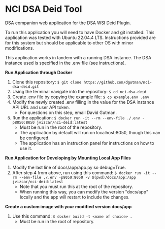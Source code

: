 # NCI DSA Deid Tool
DSA companion web application for the DSA WSI Deid Plugin.

To run this application you will need to have Docker and git installed. This application was tested with Ubuntu 22.04.4 LTS. Instructions provided are for this system but should be applicable to other OS with minor modifications.

This application works in tandem with a running DSA instance. The DSA instance used is specified in the .env file (see instructions).

**Run Application through Docker**
1. Clone this repository: ```$ git clone https://github.com/dgutman/nci-dsa-deid.git```
2. Using the terminal navigate into the repository: ```$ cd nci-dsa-deid```
3. Create .env file by copying the example file: ```$ cp example.env .env```
4. Modify the newly created .env filling in the value for the DSA instance API URL and user API token.
    * For questions on this step, email David Gutman.
5. Run the application: ```$ docker run -it --rm --env-file ./.env -p8050:8050 jvizcar/nci-deid:latest```
    * Must be run in the root of the repository.
    * The application by default will run on localhost:8050, though this can be configured.
    * The application has an instruction panel for instructions on how to use it.

**Run Application for Developing by Mounting Local App Files**
1. Modify the last line of docs/app/app.py so debug=True.
2. After step 4 from above, run using this command: ```$ docker run -it --rm --env-file ./.env -p8050:8050 -v $(pwd)/docs/app:/app 
jvizcar/nci-deid:latest```
    * Note that you must run this at the root of the repository.
    * When running this way, you can modify the version "docs/app" locally and the app will restart to include the changes.

**Create a custom image with your modified version docs/app**
1. Use this command: ```$ docker build -t <name of choice> .```
    * Must be run in the root of repository.
